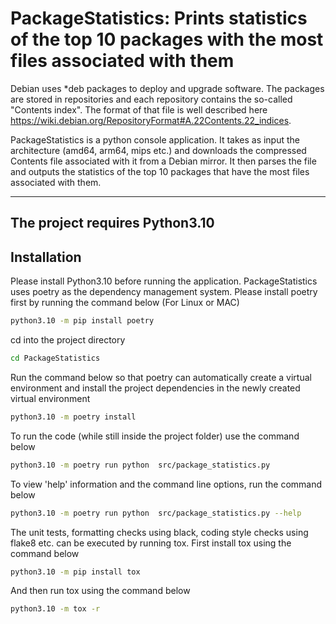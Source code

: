 # PackageStatistics: Prints statistics of the top 10 packages with the most files associated with them

Debian uses *deb packages to deploy and upgrade software. The packages 
are stored in repositories and each repository contains the so-called "Contents
index". The format of that file is well described here
https://wiki.debian.org/RepositoryFormat#A.22Contents.22_indices.

PackageStatistics is a python console application. It takes as input the architecture
(amd64, arm64, mips etc.) and downloads the compressed Contents file associated 
with it from a Debian mirror. It then parses the file and outputs the 
statistics of the top 10 packages that have the most files associated with them.

-------------------------------------------
The project requires Python3.10
------------------------------------------

## Installation
Please install Python3.10 before running the application.
PackageStatistics uses poetry as the dependency management system. 
Please install poetry first by running the command below (For Linux or MAC)
```bash
python3.10 -m pip install poetry
```
cd into the project directory
```bash
cd PackageStatistics
```
Run the command below so that poetry can automatically create a virtual environment
and install the project dependencies in the newly created virtual environment
```bash
python3.10 -m poetry install
```
To run the code (while still inside the project folder) use the command below
```bash
python3.10 -m poetry run python  src/package_statistics.py
```
To view 'help' information and the command line options, run the command below 
```bash
python3.10 -m poetry run python  src/package_statistics.py --help
```
The unit tests, formatting checks using black, coding style checks using flake8 etc. can be executed by running tox.
First install tox using the command below
```bash
python3.10 -m pip install tox
```
And then run tox using the command below
```bash
python3.10 -m tox -r
```